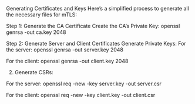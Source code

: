 Generating Certificates and Keys
Here’s a simplified process to generate all the necessary files for mTLS:

Step 1: Generate the CA Certificate
Create the CA’s Private Key:
openssl genrsa -out ca.key 2048

Step 2: Generate Server and Client Certificates
Generate Private Keys:
For the server: openssl genrsa -out server.key 2048

For the client: openssl genrsa -out client.key 2048

2. Generate CSRs:

For the server: openssl req -new -key server.key -out server.csr

For the client: openssl req -new -key client.key -out client.csr

